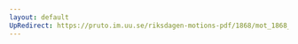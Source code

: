 ```yaml
---
layout: default
UpRedirect: https://pruto.im.uu.se/riksdagen-motions-pdf/1868/mot_1868__fk__28/mot_1868__fk__28-001.pdf
---
```

